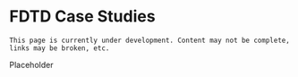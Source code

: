 # FDTD Case Studies

```{warning}
This page is currently under development. Content may not be complete, links may be broken, etc.
```

Placeholder